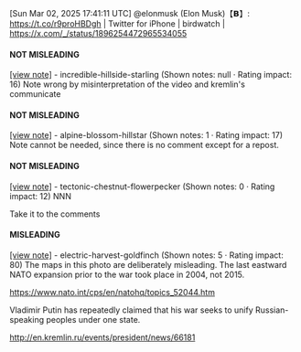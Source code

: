 [Sun Mar 02, 2025 17:41:11 UTC] @elonmusk (Elon Musk)【𝗕】: https://t.co/r9proHBDgh | Twitter for iPhone | birdwatch | https://x.com/_/status/1896254472965534055

#### NOT MISLEADING

[[view note]](https://x.com/i/birdwatch/n/1896516728739258468) - incredible-hillside-starling (Shown notes: null · Rating impact: 16)
Note wrong by misinterpretation of the video and kremlin's communicate

#### NOT MISLEADING

[[view note]](https://x.com/i/birdwatch/n/1896406195163771369) - alpine-blossom-hillstar (Shown notes: 1 · Rating impact: 17)
Note cannot be needed, since there is no comment except for a repost. 

#### NOT MISLEADING

[[view note]](https://x.com/i/birdwatch/n/1896262278963449884) - tectonic-chestnut-flowerpecker (Shown notes: 0 · Rating impact: 12)
NNN

Take it to the comments

#### MISLEADING

[[view note]](https://x.com/i/birdwatch/n/1896257808489758870) - electric-harvest-goldfinch (Shown notes: 5 · Rating impact: 80)
The maps in this photo are deliberately misleading. The last eastward NATO expansion prior to the war took place in 2004, not 2015.

https://www.nato.int/cps/en/natohq/topics_52044.htm

Vladimir Putin has repeatedly claimed that his war seeks to unify Russian-speaking peoples under one state.  

http://en.kremlin.ru/events/president/news/66181
